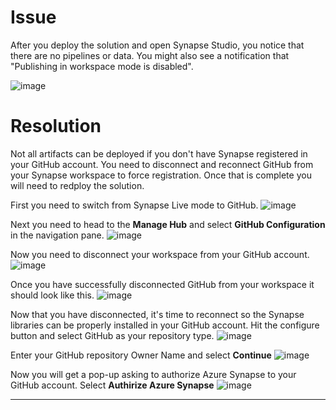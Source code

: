 # Issue
After you deploy the solution and open Synapse Studio, you notice that there are no pipelines or data. You might also see a notification that "Publishing in workspace mode is disabled".

![image](https://user-images.githubusercontent.com/59613090/233481119-d184c4d3-27a2-4bb4-9b2a-90e3e6a5be4e.png)


# Resolution
Not all artifacts can be deployed if you don't have Synapse registered in your GitHub account.  You need to disconnect and reconnect GitHub from your Synapse workspace to force registration.  Once that is complete you will need to redploy the solution.

First you need to switch from Synapse Live mode to GitHub.
![image](https://user-images.githubusercontent.com/59613090/233480998-b4cb25aa-9973-43ca-8884-2e41887dd49f.png)

Next you need to head to the **Manage Hub** and select **GitHub Configuration** in the navigation pane.
![image](https://user-images.githubusercontent.com/59613090/233492816-ce4d13ca-11c1-4bd1-8612-21fa885cdcda.png)

Now you need to disconnect your workspace from your GitHub account.
![image](https://user-images.githubusercontent.com/59613090/233493184-878cfe0e-9fec-45ec-b1d5-c736212478af.png)

Once you have successfully disconnected GitHub from your workspace it should look like this.
![image](https://user-images.githubusercontent.com/59613090/233494498-5ad84f71-d4f7-4855-a2cf-7e669564e3bc.png)

Now that you have disconnected, it's time to reconnect so the Synapse libraries can be properly installed in your GitHub account.  Hit the configure button and select GitHub as your repository type.
![image](https://user-images.githubusercontent.com/59613090/233498108-e6e0af27-9ebd-4377-a667-750f9c5b5d49.png)

Enter your GitHub repository Owner Name and select **Continue**
![image](https://user-images.githubusercontent.com/59613090/233498324-a489eec1-a2d1-47e6-a0cc-ef3aedfe756e.png)

Now you will get a pop-up asking to authorize Azure Synapse to your GitHub account. Select **Authirize Azure Synapse**
![image](https://user-images.githubusercontent.com/59613090/233499635-cbde78cb-6505-4908-baa5-1cc4b1925c4b.png)

---
